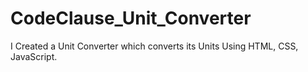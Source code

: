 # CodeClause_Unit_Converter
I Created a Unit Converter which converts its Units Using HTML, CSS, JavaScript.
